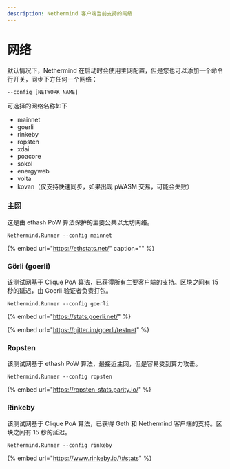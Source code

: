 ```yaml
---
description: Nethermind 客户端当前支持的网络
---
```


# 网络

默认情况下，Nethermind 在启动时会使用主网配置，但是您也可以添加一个命令行开关，同步下方任何一个网络：

```text
--config [NETWORK_NAME]
```

可选择的网络名称如下

* mainnet 
* goerli
* rinkeby
* ropsten
* xdai
* poacore
* sokol
* energyweb
* volta
* kovan（仅支持快速同步，如果出现 pWASM 交易，可能会失败）

### 主网

这是由 ethash PoW 算法保护的主要公共以太坊网络。

```text
Nethermind.Runner --config mainnet
```

{% embed url="https://ethstats.net/" caption="" %}

### Görli \(goerli\)

该测试网基于 Clique PoA 算法，已获得所有主要客户端的支持。区块之间有 15 秒的延迟，由 Goerli 验证者负责打包。

```text
Nethermind.Runner --config goerli
```

{% embed url="https://stats.goerli.net/" %}

{% embed url="https://gitter.im/goerli/testnet" %}

### Ropsten

该测试网基于 ethash PoW 算法，最接近主网，但是容易受到算力攻击。

```text
Nethermind.Runner --config ropsten
```

{% embed url="https://ropsten-stats.parity.io/" %}

### Rinkeby

该测试网基于 Clique PoA 算法，已获得 Geth 和 Nethermind 客户端的支持。区块之间有 15 秒的延迟。

```text
Nethermind.Runner --config rinkeby
```

{% embed url="https://www.rinkeby.io/\#stats" %}

